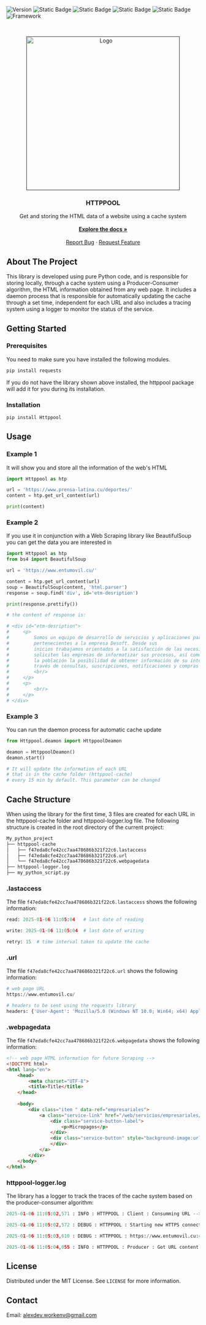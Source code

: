 ![Version](https://img.shields.io/badge/release-v1.0.21-blue)
![Static Badge](https://img.shields.io/badge/build-deployed-red)
![Static Badge](https://img.shields.io/badge/license-MIT-gren)
![Static Badge](https://img.shields.io/badge/created_at-january_2025-yellow)
![Static Badge](https://img.shields.io/badge/top_language-python-purple)
![Framework](https://img.shields.io/badge/framework-Pure_Python-darkorange)

<!-- PROJECT LOGO -->
<br />
<p align="center">
  <a href="">
    <img src="https://github.com/user-attachments/assets/471ff04f-fae9-4be2-9945-0cebaac937a3" alt="Logo" width="400">
  </a>

  <h3 align="center">HTTPPOOL</h3>
 
   <p align="center">
    Get and storing the HTML data of a website using a cache system
    <br />
    <br />
    <a href="https://github.com/alexdevzz/httppool_pip_installer"><strong>Explore the docs »</strong></a>
    <br />
    <br />
    <a href="https://github.com/alexdevzz/httppool_pip_installer/issues">Report Bug</a>
    ·
    <a href="https://github.com/alexdevzz/httppool_pip_installer/issues">Request Feature</a>
  </p>
</p>


<!-- ABOUT THE PROJECT -->
## About The Project

This library is developed using pure Python code, and is responsible for storing locally, through a cache system using a Producer-Consumer algorithm, the HTML information obtained from any web page. It includes a daemon process that is responsible for automatically updating the cache through a set time, independent for each URL and also includes a tracing system using a logger to monitor the status of the service.

<!-- GETTING STARTED -->
## Getting Started

### Prerequisites
You need to make sure you have installed the following modules.
```s
pip install requests
```
If you do not have the library shown above installed, the httppool package will add it for you during its installation.

### Installation
```python
pip install Httppool
```

<!-- USAGE EXAMPLES -->
## Usage

### Example 1 
It will show you and store all the information of the web's HTML
```python
import Httppool as htp

url = 'https://www.prensa-latina.cu/deportes/'
content = htp.get_url_content(url)

print(content)
```

### Example 2 
If you use it in conjunction with a Web Scraping library like BeautifulSoup you can get the data you are interested in
```python
import Httppool as htp
from bs4 import BeautifulSoup

url = 'https://www.entumovil.cu/'

content = htp.get_url_content(url)
soup = BeautifulSoup(content, 'html.parser')
response = soup.find('div', id='etm-desription')

print(response.prettify())

# the content of response is:

# <div id="etm-desription">
#     <p>
#         Somos un equipo de desarrollo de servicios y aplicaciones para móviles
#         pertenecientes a la empresa Desoft. Desde sus
#         inicios trabajamos orientados a la satisfacción de las necesidades que
#         soliciten las empresas de informatizar sus procesos, así como brindar a
#         la población la posibilidad de obtener información de su interés a
#         través de consultas, suscripciones, notificaciones y compras on line  mediante mensajería de texto (SMS)…
#         <br/>
#     </p>
#     <p>
#         <br/>
#     </p>
# </div>
```

### Example 3
You can run the daemon process for automatic cache update
```python
from Httppool.deamon import HttppoolDeamon

deamon = HttppoolDeamon()
deamon.start()

# It will update the information of each URL 
# that is in the cache folder (httppool-cache) 
# every 15 min by default. This parameter can be changed
```

## Cache Structure
When using the library for the first time, 3 files are created for each URL in the httppool-cache folder and httppool-logger.log file. The following structure is created in the root directory of the current project:
```python
My_python_project
├── httppool-cache
│   ├── f47eda8cfe42cc7aa478686b321f22c6.lastaccess
│   ├── f47eda8cfe42cc7aa478686b321f22c6.url
│   └── f47eda8cfe42cc7aa478686b321f22c6.webpagedata
├── httppool-logger.log
├── my_python_script.py
```

### .lastaccess
The file `f47eda8cfe42cc7aa478686b321f22c6.lastaccess` shows the following information:
``` python
read: 2025-01-06 11:05:04   # last date of reading

write: 2025-01-06 11:05:04  # last date of writing

retry: 15  # time interval taken to update the cache
```

### .url
The file `f47eda8cfe42cc7aa478686b321f22c6.url` shows the following information:
``` python
# web page URL
https://www.entumovil.cu/  

# headers to be sent using the requests library
headers: {'User-Agent': 'Mozilla/5.0 (Windows NT 10.0; Win64; x64) AppleWebKit/537.36 (KHTML, like Gecko) Chrome/114.0.0.0 Safari/537.36'}
```

### .webpagedata
The file `f47eda8cfe42cc7aa478686b321f22c6.webpagedata` shows the following information:
``` html
<!-- web page HTML information for future Scraping -->
<!DOCTYPE html>
<html lang="en">
    <head>
        <meta charset="UTF-8">
        <title>Title</title>
    </head>
    
    <body>
        <div class="item " data-ref="empresariales">
            <a class="service-link" href="/web/servicios/empresariales/#service_item43s">
                <div class="service-button-label">
                    <p>Micropagos</p>
                </div>
                <div class="service-button" style="background-image:url(/media/iconMICROPAGO.png) ">
                </div>
            </a>
        </div>
    </body>
</html>
```

### httppool-logger.log
The library has a logger to track the traces of the cache system based on the producer-consumer algorithm:
```python
2025-01-06 11:05:02,571 : INFO : HTTPPOOL : Client : Consumming URL --> https://www.entumovil.cu/ 

2025-01-06 11:05:02,572 : DEBUG : HTTPPOOL : Starting new HTTPS connection (1): www.entumovil.cu:443 

2025-01-06 11:05:03,610 : DEBUG : HTTPPOOL : https://www.entumovil.cu:443 "GET / HTTP/1.1" 200 None 

2025-01-06 11:05:04,055 : INFO : HTTPPOOL : Producer : Got URL content --> https://www.entumovil.cu/ 
```

<!-- LICENSE -->
## License

Distributed under the MIT License. See `LICENSE` for more information.

<!-- CONTACT -->
## Contact

Email: alexdev.workenv@gmail.com

